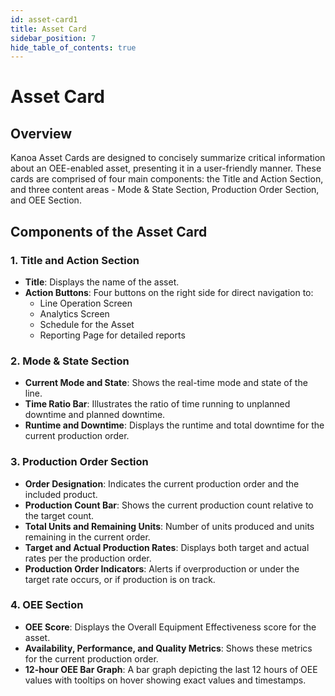 ```yaml
---
id: asset-card1
title: Asset Card
sidebar_position: 7
hide_table_of_contents: true
---
```


# Asset Card

## Overview

Kanoa Asset Cards are designed to concisely summarize critical information about an OEE-enabled asset, presenting it in a user-friendly manner. These cards are comprised of four main components: the Title and Action Section, and three content areas - Mode & State Section, Production Order Section, and OEE Section.

## Components of the Asset Card

### 1. Title and Action Section
- **Title**: Displays the name of the asset.
- **Action Buttons**: Four buttons on the right side for direct navigation to:
  - Line Operation Screen
  - Analytics Screen
  - Schedule for the Asset
  - Reporting Page for detailed reports

### 2. Mode & State Section
- **Current Mode and State**: Shows the real-time mode and state of the line.
- **Time Ratio Bar**: Illustrates the ratio of time running to unplanned downtime and planned downtime.
- **Runtime and Downtime**: Displays the runtime and total downtime for the current production order.

### 3. Production Order Section
- **Order Designation**: Indicates the current production order and the included product.
- **Production Count Bar**: Shows the current production count relative to the target count.
- **Total Units and Remaining Units**: Number of units produced and units remaining in the current order.
- **Target and Actual Production Rates**: Displays both target and actual rates per the production order.
- **Production Order Indicators**: Alerts if overproduction or under the target rate occurs, or if production is on track.

### 4. OEE Section
- **OEE Score**: Displays the Overall Equipment Effectiveness score for the asset.
- **Availability, Performance, and Quality Metrics**: Shows these metrics for the current production order.
- **12-hour OEE Bar Graph**: A bar graph depicting the last 12 hours of OEE values with tooltips on hover showing exact values and timestamps.


